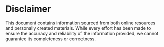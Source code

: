 # Disclaimer

This document contains information sourced from both online resources and personally created materials. While every effort has been made to ensure the accuracy and reliability of the information provided, we cannot guarantee its completeness or correctness. 
